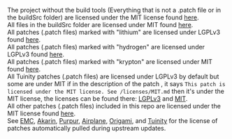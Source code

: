 The project without the build tools (Everything that is not a .patch file or in the buildSrc folder) are licensed under the MIT license found [here](MIT.md).<br>
All files in the buildSrc folder are licensed under MIT found [here](../buildSrc/license.txt).<br>
All patches (.patch files) marked with "lithium" are licensed under LGPLv3 found [here](https://github.com/CaffeineMC/lithium-fabric/blob/1.16.x/dev/LICENSE.txt).<br>
All patches (.patch files) marked with "hydrogen" are licensed under LGPLv3 found [here](https://github.com/CaffeineMC/hydrogen-fabric/blob/1.16.x/LICENSE.txt).<br>
All patches (.patch files) marked with "krypton" are licensed under MIT found [here](https://github.com/astei/krypton/blob/master/LICENSE).<br>
All Tuinity patches (.patch files) are licensed under LGPLv3 by default but some are under MIT if in the description of the patch , it says ```This patch is licensed under the MIT license. See /licenses/MIT.md``` then it's under the MIT license, the licenses can be found there: [LGPLv3](https://github.com/Spottedleaf/Tuinity/blob/master/licenses/GPL.md) and [MIT](https://github.com/Spottedleaf/Tuinity/blob/master/licenses/MIT.md).<br>
All other patches (.patch files) included in this repo are licensed under the MIT license found [here](MIT.md).<br>
See [EMC](https://github.com/starlis/empirecraft/blob/master/README.md), [Akarin](https://github.com/Akarin-project/Akarin/blob/1.16.5/LICENSE.md), [Purpur](https://github.com/pl3xgaming/Purpur/blob/ver/1.16.5/LICENSE), [Airplane](https://github.com/Technove/Airplane/blob/master/PATCHES-LICENSE), [Origami](https://github.com/Minebench/Origami/blob/1.16/PATCHES-LICENSE), and [Tuinity](https://github.com/Spottedleaf/Tuinity/blob/master/PATCHES-LICENSE) for the license of patches automatically pulled during upstream updates.
